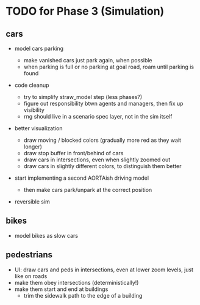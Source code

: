 # TODO for Phase 3 (Simulation)

## cars

- model cars parking
	- make vanished cars just park again, when possible
	- when parking is full or no parking at goal road, roam until parking is found

- code cleanup
	- try to simplify straw_model step (less phases?)
	- figure out responsibility btwn agents and managers, then fix up visibility
	- rng should live in a scenario spec layer, not in the sim itself

- better visualization
	- draw moving / blocked colors (gradually more red as they wait longer)
	- draw stop buffer in front/behind of cars
	- draw cars in intersections, even when slightly zoomed out
	- draw cars in slightly different colors, to distinguish them better

- start implementing a second AORTAish driving model
	- then make cars park/unpark at the correct position

- reversible sim

## bikes

- model bikes as slow cars

## pedestrians

- UI: draw cars and peds in intersections, even at lower zoom levels, just like on roads
- make them obey intersections (deterministically!)
- make them start and end at buildings
	- trim the sidewalk path to the edge of a building
